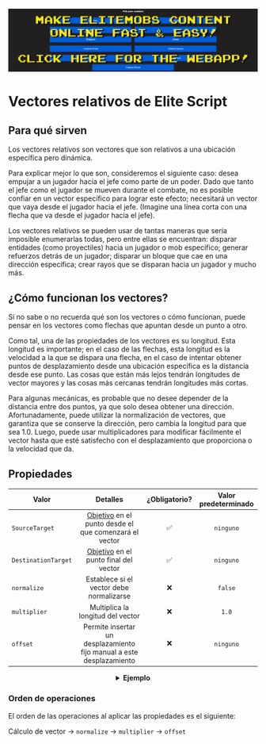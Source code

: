 [![webapp_banner.jpg](../../../img/wiki/webapp_banner.jpg)](https://magmaguy.com/webapp/webapp.html)

# Vectores relativos de Elite Script

## Para qué sirven

Los vectores relativos son vectores que son relativos a una ubicación específica pero dinámica.

Para explicar mejor lo que son, consideremos el siguiente caso: desea empujar a un jugador hacia el jefe como parte de un poder. Dado que tanto el jefe como el jugador se mueven durante el combate, no es posible confiar en un vector específico para lograr este efecto; necesitará un vector que vaya desde el jugador hacia el jefe. (Imagine una línea corta con una flecha que va desde el jugador hacia el jefe).

Los vectores relativos se pueden usar de tantas maneras que sería imposible enumerarlas todas, pero entre ellas se encuentran: disparar entidades (como proyectiles) hacia un jugador o mob específico; generar refuerzos detrás de un jugador; disparar un bloque que cae en una dirección específica; crear rayos que se disparan hacia un jugador y mucho más.

## ¿Cómo funcionan los vectores?

Si no sabe o no recuerda qué son los vectores o cómo funcionan, puede pensar en los vectores como flechas que apuntan desde un punto a otro.

Como tal, una de las propiedades de los vectores es su longitud. Esta longitud es importante; en el caso de las flechas, esta longitud es la velocidad a la que se dispara una flecha, en el caso de intentar obtener puntos de desplazamiento desde una ubicación específica es la distancia desde ese punto. Las cosas que están más lejos tendrán longitudes de vector mayores y las cosas más cercanas tendrán longitudes más cortas.

Para algunas mecánicas, es probable que no desee depender de la distancia entre dos puntos, ya que solo desea obtener una dirección. Afortunadamente, puede utilizar la normalización de vectores, que garantiza que se conserve la dirección, pero cambia la longitud para que sea 1.0. Luego, puede usar multiplicadores para modificar fácilmente el vector hasta que esté satisfecho con el desplazamiento que proporciona o la velocidad que da.

## Propiedades

| Valor |                                                 Detalles                                                  | ¿Obligatorio? | Valor predeterminado |
| --- |:--------------------------------------------------------------------------------------------------------:| :-: | :-: |
| `SourceTarget` | [Objetivo]($language$/elitemobs/elitescript_targets.md) en el punto desde el que comenzará el vector | ✅ | `ninguno` |
| `DestinationTarget` |          [Objetivo]($language$/elitemobs/elitescript_targets.md) en el punto final del vector           | ✅ | `ninguno` |
| `normalize` |                                 Establece si el vector debe normalizarse                                  | ❌ | `false` |
| `multiplier` |                                      Multiplica la longitud del vector                                      | ❌ | `1.0` |
| `offset` |                          Permite insertar un desplazamiento fijo manual a este desplazamiento                           | ❌ | `ninguno` |

<div align="center">

<details>

<summary><b>Ejemplo</b></summary>

<div align="left">

```yaml
eliteScript:
  ShootChicken:
    Events:
    - EliteMobDamagedByPlayerEvent
    Actions:
    - action: SUMMON_ENTITY
      sValue: CHICKEN
      Target:
        targetType: SELF
      RelativeVector:
        SourceTarget:
          targetType: SELF
        DestinationTarget:
          targetType: DIRECT_TARGET
        normalize: true
        multiplier: 2.0
```

Dispara un pollo

***

```yaml
eliteScript:
  ShootArrow:
    Events:
    - EliteMobDamagedByPlayerEvent
    Actions:
    - action: SUMMON_ENTITY
      sValue: ARROW
      Target:
        targetType: SELF
      RelativeVector:
        SourceTarget:
          targetType: SELF
        DestinationTarget:
          targetType: DIRECT_TARGET
        normalize: true
        multiplier: 2.0
```

Dispara una flecha

***

```yaml
eliteScript:
  SpawnReinforcement:
    Events:
    - EliteMobDamagedByPlayerEvent
    Actions:
    - action: SUMMON_ENTITY
      sValue: ZOMBIE
      Target:
        targetType: SELF
      RelativeOffset:
        SourceTarget:
          targetType: SELF
        DestinationTarget:
          targetType: DIRECT_TARGET
        normalize: true
        multiplier: 2.0
```

Genera un zombi 2 bloques detrás del jugador, en relación con el jefe.

***

```yaml
eliteScript:
  Example:
    Events:
    - EliteMobDamagedByPlayerEvent
    Zone:
      Shape: SPHERE
      target:
        targetType: SELF_SPAWN
        offset: 0,0,0
        track: false
      filter: PLAYER
      radius: 6
    Actions:
    - action: SPAWN_PARTICLE
      repeatEvery: 38
      times: 5
      Target:
        targetType: ZONE_FULL
        track: false
        coverage: 0.9
      particles:
      - particle: FLAME
        RelativeVector:
          SourceTarget:
            targetType: ACTION_TARGET
            track: true
          DestinationTarget:
            targetType: SELF_SPAWN
            offset: 0,-0.5,0
        speed: 0.05
```

Crea una esfera de llamas animada que se reduce hasta la ubicación de aparición.

</div>

</details>

</div>

### Orden de operaciones

El orden de las operaciones al aplicar las propiedades es el siguiente:

Cálculo de vector -> `normalize` -> `multiplier` -> `offset`
